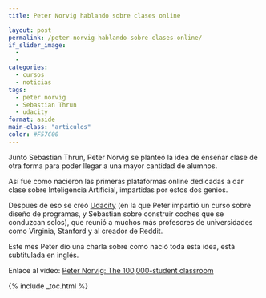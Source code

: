 ```yaml
---
title: Peter Norvig hablando sobre clases online

layout: post
permalink: /peter-norvig-hablando-sobre-clases-online/
if_slider_image:
  -
  -
categories:
  - cursos
  - noticias
tags:
  - peter norvig
  - Sebastian Thrun
  - udacity
format: aside
main-class: "articulos"
color: #F57C00
---
```

Junto Sebastian Thrun, Peter Norvig se planteó la idea de enseñar clase de otra forma para poder llegar a una mayor cantidad de alumnos.

Así fue como nacieron las primeras plataformas online dedicadas a dar clase sobre Inteligencia Artificial, impartidas por estos dos genios.

Despues de eso se creó [Udacity][1] (en la que Peter impartió un curso sobre diseño de programas, y Sebastian sobre construir coches que se conduzcan solos), que reunió a muchos más profesores de universidades como Virginia, Stanford y al creador de Reddit.

Este mes Peter dio una charla sobre como nació toda esta idea, está subtitulada en inglés.

<div style="text-align:center">
</div>

Enlace al vídeo: <a href="http://www.ted.com/talks/peter_norvig_the_100_000_student_classroom.html" target="_blank">Peter Norvig: The 100,000-student classroom</a>



 [1]: /?s=udacity

{% include _toc.html %}
